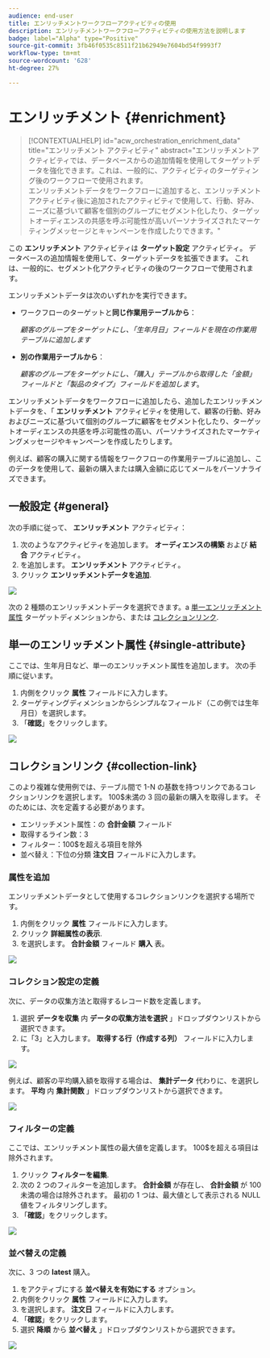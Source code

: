 ```yaml
---
audience: end-user
title: エンリッチメントワークフローアクティビティの使用
description: エンリッチメントワークフローアクティビティの使用方法を説明します
badge: label="Alpha" type="Positive"
source-git-commit: 3fb46f0535c8511f21b62949e7604bd54f9993f7
workflow-type: tm+mt
source-wordcount: '628'
ht-degree: 27%

---
```



# エンリッチメント {#enrichment}

>[!CONTEXTUALHELP]
>id="acw_orchestration_enrichment_data"
>title="エンリッチメント アクティビティ"
>abstract="エンリッチメントアクティビティでは、データベースからの追加情報を使用してターゲットデータを強化できます。これは、一般的に、アクティビティのターゲティング後のワークフローで使用されます。<br/>エンリッチメントデータをワークフローに追加すると、エンリッチメントアクティビティ後に追加されたアクティビティで使用して、行動、好み、ニーズに基づいて顧客を個別のグループにセグメント化したり、ターゲットオーディエンスの共感を呼ぶ可能性が高いパーソナライズされたマーケティングメッセージとキャンペーンを作成したりできます。"

この **エンリッチメント** アクティビティは **ターゲット設定** アクティビティ。 データベースの追加情報を使用して、ターゲットデータを拡張できます。 これは、一般的に、セグメント化アクティビティの後のワークフローで使用されます。

エンリッチメントデータは次のいずれかを実行できます。

* ワークフローのターゲットと&#x200B;**同じ作業用テーブルから**：

  *顧客のグループをターゲットにし、「生年月日」フィールドを現在の作業用テーブルに追加します*

* **別の作業用テーブルから**：

  *顧客のグループをターゲットにし、「購入」テーブルから取得した「金額」フィールドと「製品のタイプ」フィールドを追加します*。

エンリッチメントデータをワークフローに追加したら、追加したエンリッチメントデータを、「 **エンリッチメント** アクティビティを使用して、顧客の行動、好みおよびニーズに基づいて個別のグループに顧客をセグメント化したり、ターゲットオーディエンスの共感を呼ぶ可能性の高い、パーソナライズされたマーケティングメッセージやキャンペーンを作成したりします。

例えば、顧客の購入に関する情報をワークフローの作業用テーブルに追加し、このデータを使用して、最新の購入または購入金額に応じてメールをパーソナライズできます。

## 一般設定 {#general}

次の手順に従って、 **エンリッチメント** アクティビティ：

1. 次のようなアクティビティを追加します。 **オーディエンスの構築** および **結合** アクティビティ。
1. を追加します。 **エンリッチメント** アクティビティ。
1. クリック **エンリッチメントデータを追加**.

![](../assets/workflow-enrichment1.png)

次の 2 種類のエンリッチメントデータを選択できます。a [単一エンリッチメント属性](#single-attribute) ターゲットディメンションから、または [コレクションリンク](#collection-link).

## 単一のエンリッチメント属性 {#single-attribute}

ここでは、生年月日など、単一のエンリッチメント属性を追加します。 次の手順に従います。

1. 内側をクリック **属性** フィールドに入力します。
1. ターゲティングディメンションからシンプルなフィールド（この例では生年月日）を選択します。
1. 「**確認**」をクリックします。

![](../assets/workflow-enrichment2.png)

## コレクションリンク {#collection-link}

このより複雑な使用例では、テーブル間で 1-N の基数を持つリンクであるコレクションリンクを選択します。 100$未満の 3 回の最新の購入を取得します。 そのためには、次を定義する必要があります。

* エンリッチメント属性：の **合計金額** フィールド
* 取得するライン数：3
* フィルター：100$を超える項目を除外
* 並べ替え：下位の分類 **注文日** フィールドに入力します。

### 属性を追加

エンリッチメントデータとして使用するコレクションリンクを選択する場所です。

1. 内側をクリック **属性** フィールドに入力します。
1. クリック **詳細属性の表示**.
1. を選択します。 **合計金額** フィールド **購入** 表。

![](../assets/workflow-enrichment3.png)

### コレクション設定の定義

次に、データの収集方法と取得するレコード数を定義します。

1. 選択 **データを収集** 内 **データの収集方法を選択** 」ドロップダウンリストから選択できます。
1. に「3」と入力します。 **取得する行（作成する列）** フィールドに入力します。

![](../assets/workflow-enrichment4.png)

例えば、顧客の平均購入額を取得する場合は、 **集計データ** 代わりに、を選択します。 **平均** 内 **集計関数** 」ドロップダウンリストから選択できます。

![](../assets/workflow-enrichment5.png)

### フィルターの定義

ここでは、エンリッチメント属性の最大値を定義します。 100$を超える項目は除外されます。

1. クリック **フィルターを編集**.
1. 次の 2 つのフィルターを追加します。 **合計金額** が存在し、 **合計金額** が 100 未満の場合は除外されます。 最初の 1 つは、最大値として表示される NULL 値をフィルタリングします。
1. 「**確認**」をクリックします。

![](../assets/workflow-enrichment6.png)

### 並べ替えの定義

次に、3 つの **latest** 購入。

1. をアクティブにする **並べ替えを有効にする** オプション。
1. 内側をクリック **属性** フィールドに入力します。
1. を選択します。 **注文日** フィールドに入力します。
1. 「**確認**」をクリックします。
1. 選択 **降順** から **並べ替え** 」ドロップダウンリストから選択できます。

![](../assets/workflow-enrichment7.png)

<!--

Add other fields
use it in delivery


cardinality between the tables (1-N)
1. select attribute to use as enrichment data

    display advanced fields option
    i button

    note: attributes from the target dimension

1. Select how the data is collected
1. number of records to retrieve if want to retrieve a collection of multiple records
1. Apply filters and build rule

    select an existing filter
    save the filter for reuse
    view results of the filter visually or in code view

1. sort records using an attribute

leverage enrichment data in campaign

where we can use the enrichment data: personalize email, other use cases?

## Example

-->